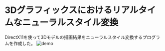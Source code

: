 # 3Dグラフィックスにおけるリアルタイムなニューラルスタイル変換
DirectX11を使って3Dモデルの描画結果をニューラルスタイル変換するプログラムを作成した。
![demo](./video/origin.gif)
